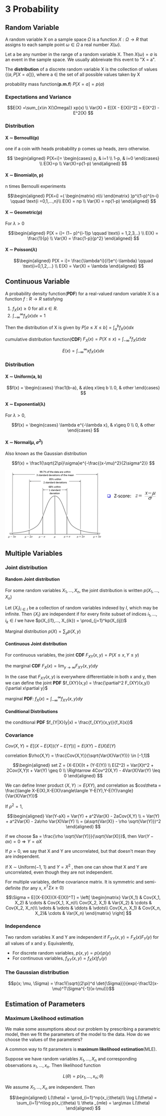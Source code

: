 # 3 Probability
## Random Variable

A random variable X on a sample space $\Omega$ is a function $X:\Omega\rightarrow R$
that assigns to each sample point $\omega \in \Omega$ a real number $X(\omega)$.

Let a be any number in the range of a random variable X. Then $X(\omega) = a$ is an event in the sample space. We usually abbreivate this event to "X = a".

The **distribution** of a discrete random variable X is the collection of values
$\{(a,P[X = a])\}$, where a $\in$ the set of all possible values taken by X

probability mass function(**p.m.f**) $P[X=a] = p(a)$

### Expectations and Variance

$$E(X) =\sum_{x\in X(\Omega)} xp(x) \\
Var(X) = E[(X - E(X))^2] = E(X^2) - E^2(X)
$$

### Distribution
#### X ∼ Bernoulli(p)

one if a coin with heads probability p comes up heads, zero otherwise.

$$
\begin{aligned}
P[X=i]=
\begin{cases}
        p, & i=1 \\
        1-p, & i=0 
\end{cases} \\
    E(X)=p \\	
    Var(X)=p(1-p)
\end{aligned}
$$

#### X ∼ Binomial(n, p)

n times Bernoulli experiments

$$\begin{aligned}
P[X=i] =(
\begin{matrix}
n\\i
\end{matrix}
)p^i(1-p)^{n-i}
\qquad \text{i =0,1,...,n}\\
E(X) = np \\
Var(X) = np(1-p)
\end{aligned}
$$

#### X ∼ Geometric(p)

For $\lambda > 0$

$$\begin{aligned}
P[X = i]= (1− p)^{i-1}p
\qquad \text{i = 1,2,3,..} \\
E(X) = \frac{1}{p} \\
Var(X) = \frac{1-p}{p^2}
\end{aligned}
$$

#### X ∼ Poisson($\lambda$)

$$\begin{aligned}
P[X = i]= \frac{\lambda^i}{i!}e^{-\lambda}
\qquad \text{i=0,1,2,...} \\
E(X) = Var(X) = \lambda
\end{aligned}
$$

## Continuous Variable

A probability density function(**PDF**) for a real-valued random variable X is a function $f:R\rightarrow R$ satisfying

1. $f_X(x) \geq 0$ for all $x \in R$.
2. $\int_{-\infty}^{\infty}f_X(x)dx = 1$

Then the distribution of X is given by $P[a\leq X\leq b] = \int_a^b f_X(x)dx$

cumulative distribution function(**CDF**) $F_X(x) = P(X\leq x) = \int_{-\infty}^xf_X(z)dz$

$$E(x) = \int_{-\infty}^{\infty}xf_X(x)dx$$

### Distribution
#### X ∼ Uniform(a, b)

$$f(x) = \begin{cases}
\frac1{b-a}, & a\leq x\leq b \\
0, & other
\end{cases}
$$

#### X ∼ Exponential(λ)

For $\lambda > 0$, 

$$f(x) = \begin{cases}
\lambda e^{-\lambda x}, & x\geq 0 \\
0, & other
\end{cases}
$$

#### X ∼ Normal($\mu,\sigma^2$)

Also known as the Gaussian distribution

$$f(x) = \frac1{\sqrt{2\pi}\sigma}e^{-\frac{(x-\mu)^2}{2\sigma^2}}
$$

![20230510213724](https://raw.githubusercontent.com/zxc2012/image/main/20230510213724.png)

## Multiple Variables
### Joint distribution
#### Random Joint distribution
For some random variables $X_1,...,X_n$, the joint
distribution is written $p(X_1,...,X_n)$

Let $\{X_i\}_{i\in I}$ be a collection of random variables indexed by $I$, which may be infinite. Then $\{X_i\}$ are independent if for every finite subset of indices $i_1,..., i_k \in I$ we have $p(X_{i1},..., X_{ik}) = \prod_{j=1}^kp(X_{ij})$

Marginal distribution $p(X) = \sum_yp(X,y)$
#### Continuous Joint distribution
For continuous variables, the joint **CDF** $F_{XY}(x,y) = P(X\leq x, Y\leq y)$

the marginal **CDF** $F_X(x) = \lim_{y\rightarrow \infty}F_{XY}(x,y)dy$

In the case that $F_{XY}(x, y)$ is everywhere differentiable in both x and y, then we can define the joint **PDF** $f_{XY}(x,y) = \frac{\partial^2 F_{XY}(x,y)}{\partial x\partial y}$

marginal **PDF**: $f_X(x) = \int_{-\infty}^{\infty}f_{XY}(x,y)dy$

#### Conditional Distributions

the conditional **PDF** $f_{Y|X}(y|x) = \frac{f_{XY}(x,y)}{f_X(x)}$

### Covariance

$Cov(X,Y) = E[(X-E(X))(Y-E(Y))] = E(XY) - E(X)E(Y)$

correlation $\rho(X,Y) = \frac{Cov(X,Y)}{\sqrt{Var(X)Var(Y)}} \in [-1,1]$

$$\begin{aligned}
set Z = (X-E(X))t + (Y-E(Y)) \\
E(Z^2) = Var(X)t^2 + 2Cov(X,Y)t + Var(Y) \geq 0 \\
\Rightarrow 4Cov^2(X,Y) - 4Var(X)Var(Y) \leq 0 
\end{aligned}
$$

We can define Inner product $\langle X,Y\rangle:=E(XY)$, and correlation as $cos\theta = \frac{\langle X-E(X),X-E(X)\rangle\langle Y-E(Y),Y-E(Y)\rangle}{Var(X)Var(Y)}$

If $\rho^2 = 1$,

$$\begin{aligned}
Var(Y-aX) = Var(Y) + a^2Var(X) - 2aCov(X,Y) \\
= Var(Y) + a^2Var(X) - 2a\rho Var(X)Var(Y) \\
= (a\sqrt{Var(X)} - \rho \sqrt{Var(Y)})^2
\end{aligned}
$$

if we choose $a = \frac{\rho \sqrt{Var(Y)}}{\sqrt{Var(X)}}$, then $Var(Y-ax) = 0 \Rightarrow Y=aX$

If $\rho = 0$, we say that X and Y are uncorrelated, but that doesn't mean they are independent.

if X ∼ Uniform(−1, 1) and $Y = X^2$ , then one can show that X and Y are uncorrelated, even though they are not
independent.

For multiple variables, define covariance matrix. It is symmetric and semi-definite (for any x, $x^T\Sigma x \geq 0$)

$$\Sigma = E[(X-E(X))(X-E(X))^T] = \left[
\begin{matrix}
Var(X_1) & Cov(X_1, X_2) & \cdots & Cov(X_1, X_n)\\
Cov(X_2, X_1) & Var(X_2) & \cdots & Cov(X_2, X_n)\\
\vdots & \vdots & \ddots & \vdots\\
Cov(X_n, X_1) & Cov(X_n, X_2)& \cdots & Var(X_n)
\end{matrix}
\right]
$$

### Independence

Two random variables X and Y are independent if $F_{XY}(x, y) = F_X(x)F_Y(y)$ for all values of x and y. Equivalently,
- For discrete random variables, $p(x,y) = p(x)p(y)$
- For continuous variables, $f_{XY}(x, y) = f_X(x)f_Y(y)$
### The Gaussian distribution

$$p(x; \mu, \Sigma) = \frac1{\sqrt{(2\pi)^d \det{\Sigma}}}{exp(-\frac12(x-\mu)^T\Sigma^{-1}(x-\mu))}$$

## Estimation of Parameters
### Maximum Likelihood estimation

We make some assumptions about our problem by prescribing a parametric model, then we fit the parameters of the model to the data. How do we choose the values of the parameters?

A common way to fit parameters is **maximum likelihood estimation**(MLE).

Suppose we have random variables $X_1, . . . , X_n$ and corresponding observations $x_1, . . . , x_n$. Then likelihood function

$$L(\theta) = p(x_1, . . . , x_n;\theta)$$

We assume $X_1, . . . , X_n$ are independent. Then

$$\begin{aligned}
L(\theta)  = \prod_{i=1}^np(x_i;\theta)\\
\log L(\theta)  = \sum_{i=1}^n\log p(x_i;\theta) \\
\theta _{mle} = \arg\max L(\theta)
\end{aligned}
$$

